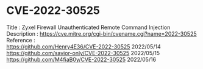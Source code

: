 # CVE-2022-30525
Title : Zyxel Firewall Unauthenticated Remote Command Injection<br>
Description : https://cve.mitre.org/cgi-bin/cvename.cgi?name=2022-30525<br>
Reference : <br>
https://github.com/Henry4E36/CVE-2022-30525 	2022/05/14<br>
https://github.com/savior-only/CVE-2022-30525 	2022/05/15<br>
https://github.com/M4fiaB0y/CVE-2022-30525		2022/05/16<br>
